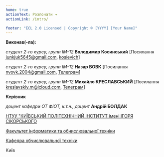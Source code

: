 ```yaml
---
home: true
actionText: Розпочати →
actionLink: /intro/

footer: "ECL 2.0 Licensed | Copyright © [YYYY] [Your Name]"
---
```



**Виконав(-ла):** 


*студент 2-го курсу, групи ІМ-12*<span padding-right:5em></span> **Володимир Косинський** [Посилання junkjuk5645@gmail.com, <a href="https://t.me/kosievich">kosievich</a>]

*студент 2-го курсу, групи ІМ-12*<span padding-right:5em></span> **Назар ВОВК** [Посилання nvovk.2004@gmail.com, <a href = "https://t.me/nazofferon">Телеграм</a>]

*студент 2-го курсу, групи ІМ-12*<span padding-right:5em></span> **Михайло КРЕСЛАВСЬКИЙ** [Посилання kreslavskiy.m@icloud.com, <a href = "https://t.me/kreslavskiy">Телеграм</a>]

**Керівник**

*доцент кафедри ОТ ФІОТ, к.т.н., доцент*<span padding-right:5em></span> **Андрій БОЛДАК** 

[НТУУ "КИЇВСЬКИЙ ПОЛІТЕХНІЧНИЙ ІНСТИТУТ імені ІГОРЯ СІКОРСЬКОГО](https://kpi.ua/)

[Факультет інформатики та обчислювальної техніки](https://fiot.kpi.ua/)

[Кафедра обчислювальної техніки](https://comsys.kpi.ua/)

Київ
